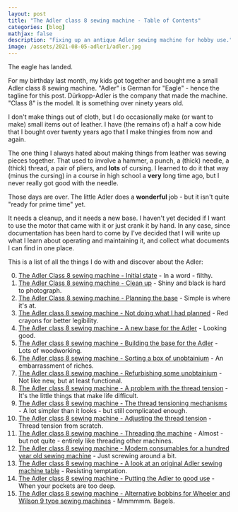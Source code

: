 ```yaml
---
layout: post
title: "The Adler class 8 sewing machine - Table of Contents"
categories: [blog]
mathjax: false
description: "Fixing up an antique Adler sewing machine for hobby use."
image: /assets/2021-08-05-adler1/adler.jpg
---
```

The eagle has landed.

For my birthday last month, my kids got together and bought me a small Adler class 8 sewing machine.  "Adler" is German for "Eagle" - hence the tagline for this post.  Dürkopp-Adler is the company that made the machine.  "Class 8" is the model.  It is something over ninety years old.

I don't make things out of cloth, but I do occasionally make (or want to make) small items out of leather.  I have (the remains of) a half a cow hide that I bought over twenty years ago that I make thingies from now and again.

The one thing I always hated about making things from leather was sewing pieces together.  That used to involve a hammer, a punch, a (thick) needle, a (thick) thread, a pair of pliers, and **lots** of cursing.  I learned to do it that way (minus the cursing) in a course in high school a **very** long time ago, but I never really got good with the needle.

Those days are over.  The little Adler does a **wonderful** job - but it isn't quite "ready for prime time" yet.

It needs a cleanup, and it needs a new base.  I haven't yet decided if I want to use the motor that came with it or just crank it by hand.  In any case, since documentation has been hard to come by I've decided that I will write up what I learn about operating and maintaining it, and collect what documents I can find in one place.

This is a list of all the things I do with and discover about the Adler:

0. [The Adler Class 8 sewing machine - Initial state](adler1) - In a word - filthy.
1. [The Adler Class 8 sewing machine - Clean up](adler2) - Shiny and black is hard to photograph.
2. [The Adler Class 8 sewing machine - Planning the base](adler3) - Simple is where it's at.
3. [The Adler class 8 sewing machine - Not doing what I had planned](adler4) - Red crayons for better legibility.
4. [The Adler class 8 sewing machine - A new base for the Adler](adler5) - Looking good.
5. [The Adler class 8 sewing machine - Building the base for the Adler](adler6) - Lots of woodworking.
6. [The Adler class 8 sewing machine - Sorting a box of unobtainium](adler7) - An embarrassment of riches.
7. [The Adler class 8 sewing machine - Refurbishing some unobtainium](adler8) - Not like new, but at least functional.
8. [The Adler class 8 sewing machine - A problem with the thread tension](adler9) - It's the little things that make life difficult.
9. [The Adler class 8 sewing machine - The thread tensioning mechanisms](adler10) - A lot simpler than it looks - but still complicated enough.
10. [The Adler class 8 sewing machine - Adjusting the thread tension](adler11) - Thread tension from scratch.
11. [The Adler class 8 sewing machine - Threading the machine](adler12) - Almost - but not quite - entirely like threading other machines. 
12. [The Adler class 8 sewing machine - Modern consumables for a hundred year old sewing machine](adler13) - Just screwing around a bit.
13. [The Adler class 8 sewing machine - A look at an original Adler sewing machine table](adler14) - Resisting temptation.
14. [The Adler class 8 sewing machine - Putting the Adler to good use](adler15) - When your pockets are too deep.
15. [The Adler class 8 sewing machine - Alternative bobbins for Wheeler and Wilson 9 type sewing machines](adler16-bobbin) - Mmmmmm.  Bagels.

